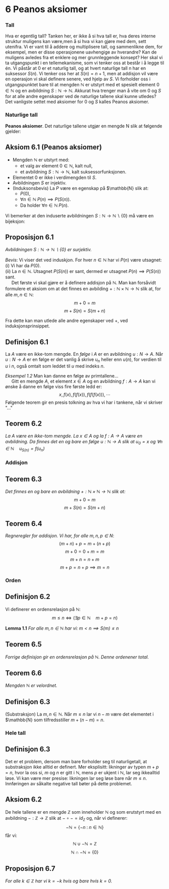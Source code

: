 # 6 Peanos aksiomer
### Tall

Hva er egentlig tall? Tanken her, er ikke å si hva tall er, hva deres interne struktur muligens kan være,men å si hva vi kan gjøre med dem, sett utenifra. Vi er vant til å addere og multiplisere tall, og sammenlikne dem, for eksempel, men er disse operasjonene uavhengige av hverandre? Kan de muligens avledes fra et enklere og mer grunnleggende konsept? Her skal vi ta utgangspunkt i en tellemekanisme, som vi tenker oss at består i å legge til én. Vi påstår at $0$ er et naturlig tall, og at hvert naturlige tall n har en suksessor $S(n)$. Vi tenker oss her at $S(n) = n + 1$, men at addisjon vil være en operasjon vi skal definere senere, ved hjelp av $S$. Vi forholder oss i utgangspunktet bare til at mengden $\mathbb{N}$ er utstyrt med et spesielt element $0\in \mathbb{N}$ og en avbildning $S : \mathbb{N} \to \mathbb{N}$. Akkurat hva trenger man å vite om $0$ og $S$ for at alle andre egenskaper ved de naturlige tallene skal kunne utledes? Det vanligste settet med aksiomer for $0$ og $S$ kalles Peanos aksiomer.

### Naturlige tall
**Peanos aksiomer**. Det naturlige tallene utgjør en mengde N slik at følgende gjelder:

## Aksiom 6.1 (Peanos aksiomer)

* Mengden $\mathbb{N}$ er utstyrt med:
    * et valg av element $0\in \mathbb{N}$, kalt null,
    * et avbildning $S : \mathbb{N} \to \mathbb{N}$, kalt suksessorfunksjonen.
* Elementet $0$ er ikke i verdimengden til $S$.
* Avbildningen $S$ er injektiv.
* (Induksonsbevis) La $P$ være en egenskap på $\mathbb{N} slik at:
    * $P(0)$,
    * $\forall n\in\mathbb{N}\; P(n) \implies P(S(n))$.
    * Da holder $\forall n\in\mathbb{N}\; P(n)$.

Vi bemerker at den induserte avbildningen $S : \mathbb{N} \to \mathbb{N} \backslash \{0\}$ må være en bijeksjon:

## Proposisjon 6.1
*Avbildningen $S : \mathbb{N} \to \mathbb{N} \backslash \{0\}$ er surjektiv.*

*Bevis*: Vi viser det ved induskjon. For hver $n\in \mathbb{N}$ har vi $P(n)$ være utsagnet:<br>
(i) Vi har da $P(0)$.<br>
(ii) La $n\in \mathbb{N}$. Utsagnet $P(S(n))$ er sant, dermed er utsagnet $P(n)\implies P(S(n))$ sant.<br>
&nbsp;&nbsp;&nbsp;&nbsp; Det første vi skal gjøre er å definere addisjon på $\mathbb{N}$. Man kan forsåvidt formulere et aksiom om at det finnes en avbilding $+ : \mathbb{N}\times\mathbb{N} \to \mathbb{N}$ slik at, for alle $m, n\in \mathbb{N}$:
$$m+0=m$$
$$m + S(n) = S(m + n)$$

Fra dette kan man utlede alle andre egenskaper ved $+$, ved induksjonsprinsippet.

## Definisjon 6.1
La $A$ være en ikke-tom mengde. En *følge* i $A$ er en avbildning $u : N \to A$. Når $u : N \to A$ er en følge er det vanlig å skrive u$_n$ heller enn $u(n)$, for verdien til $u$ i $n$, også omtalt som leddet til $u$ med indeks $n$.

*Eksempel 1.2* Man kan danne en følge av primtallene...<br>
&nbsp;&nbsp;&nbsp;&nbsp; Gitt en mengde $A$, et element $x\in A$ og en avbildning $f: A\to A$ kan vi ønske å danne en følge viss fire første ledd er: $$x,f(x),f(f(x)),f(f(f(x))),\cdots$$
Følgende teorem gir en presis tolkning av hva vi har i tankene, når vi skriver "..."

## Teorem 6.2
*La $A$ være en ikke-tom mengde. La $x\in A$ og la $f: A\to A$ være en avbildning. Da finnes det en og bare en følge $u : \mathbb{N} \to A$ slik at $u_0=x$ og $\forall n\in \mathbb{N}\quad u_{S(n)} = f(u_n)$*

### Addisjon
## Teorem 6.3 
*Det finnes en og bare en avbildning $+ : \mathbb{N}\times\mathbb{N}\to\mathbb{N}$ slik at:* $$m+0=m$$ $$m + S(n) = S(m + n)$$

## Teorem 6.4
*Regneregler for addisjon. Vi har, for alle $m, n, p \in N$*:
$$(m+n)+p=m+(n+p)$$
$$m+0=0+m=m$$
$$m + n = n + m$$
$$m + p = n + p \implies m = n$$

### Orden
## Definisjon 6.2
Vi definerer en ordensrelasjon på $\mathbb{N}$: $$m\leq n \iff (\exists p\in \mathbb{N}\quad m+p=n)$$

**Lemma 1.1** *For alle $m, n\in \mathbb{N}$ har vi: $m<n\implies S(m)\leq n$*

## Teorem 6.5
*Forrige definisjon gir en ordensrelasjon på $\mathbb{N}$. Denne ordenener total.*

## Teorem 6.6
*Mengden $\mathbb{N}$ er velordnet.*

## Definisjon 6.3
(Substraksjon) La $m, n\in \mathbb{N}$. Når $m\leq n$ lar vi $n-m$ være det elementet i $\mathbb{N} som tilfredsstiller $m+(n-m)=n$.

### Hele tall

## Definisjon 6.3 
Det er et problem, dersom man bare forholder seg til naturligetall, at substraksjon ikke alltid er definert. Mer eksplisitt: likninger av typen $m+p=n$, hvor la oss si, $m$ og $n$ er gitt i $\mathbb{N}$, mens $p$ er ukjent i $\mathbb{N}$, lar seg ikkealltid løse. Vi kan være mer presise: likningen lar seg løse bare når $m\leq n$. Innføringen av såkalte negative tall bøter på dette problemet.

## Aksiom 6.2 
De hele tallene er en mengde $\mathbb{Z}$ som inneholder $\mathbb{N}$ og som erutstyrt med en avbildning $- : \mathbb{Z} \to \mathbb{Z}$ slik at $- \circ - = id_\mathbb{Z}$ og, når vi definerer: $$- \mathbb{N}=\{-n \; :\; n\in \mathbb{N}\}$$ får vi: $$\mathbb{N}\cup - \mathbb{N}=\mathbb{Z}$$ $$\mathbb{N}\cap - \mathbb{N}=\{0\}$$

## Proposisjon 6.7
*For alle $k\in \mathbb{Z}$ har vi $k=−k$ hvis og bare hvis $k= 0$.*